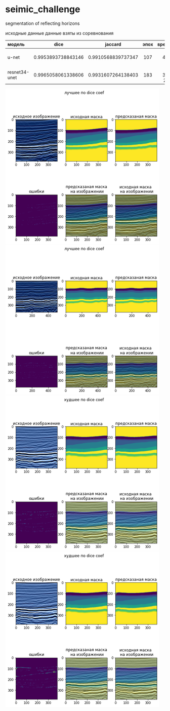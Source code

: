 # seimic_challenge
segmentation of reflecting horizons


исходные данные данные взяты из соревнования 


|модель|dice|jaccard|эпох|время|
|:------|:-----:|:--------:|:-------:|-------:|
|u-net|0.9953893738843146|0.9910568839737347|107|3ч 45м 8с|
|resnet34-unet|0.9965058061338606|0.9931607264138403|183|6ч 38м 23с|


![наиболее точное предсказание resnet34+unet](https://raw.githubusercontent.com/Sugakusha/seimic_challenge/master/pic/best_dice_resnet.png)
![наиболее точное предсказание unet](https://raw.githubusercontent.com/Sugakusha/seimic_challenge/master/pic/best_dice_unet.png)
![наименее точное предсказание resnet34+unet](https://raw.githubusercontent.com/Sugakusha/seimic_challenge/master/pic/worst_dice_resnet.png)
![наименее точное предсказание runet](https://raw.githubusercontent.com/Sugakusha/seimic_challenge/master/pic/worst_dice_unet.png)
